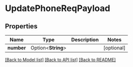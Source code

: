 # UpdatePhoneReqPayload

## Properties

Name | Type | Description | Notes
------------ | ------------- | ------------- | -------------
**number** | Option<**String**> |  | [optional]

[[Back to Model list]](../README.md#documentation-for-models) [[Back to API list]](../README.md#documentation-for-api-endpoints) [[Back to README]](../README.md)



